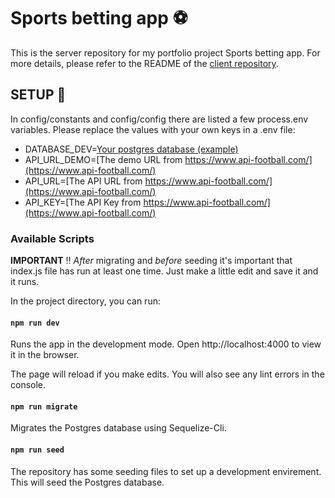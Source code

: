 # Sports betting app :soccer:

This is the server repository for my portfolio project Sports betting app. For more details, please refer to the README of the [client repository](https://github.com/mipes4/sportsbetting_fe).

## SETUP :electric_plug:

In config/constants and config/config there are listed a few process.env variables. Please replace the values with your own keys in a .env file:

- DATABASE_DEV=[Your postgres database (example)](https://www.elephantsql.com/)
- API_URL_DEMO=[The demo URL from https://www.api-football.com/](https://www.api-football.com/)
- API_URL=[The API URL from https://www.api-football.com/](https://www.api-football.com/)
- API_KEY=[The API Key from https://www.api-football.com/](https://www.api-football.com/)

### Available Scripts

**IMPORTANT** :bangbang:
_After_ migrating and _before_ seeding it's important that index.js file has run at least one time. Just make a little edit and save it and it runs.

In the project directory, you can run:

#### `npm run dev`

Runs the app in the development mode.
Open http://localhost:4000 to view it in the browser.

The page will reload if you make edits.
You will also see any lint errors in the console.

#### `npm run migrate`

Migrates the Postgres database using Sequelize-Cli.

#### `npm run seed`

The repository has some seeding files to set up a development envirement. This will seed the Postgres database.
